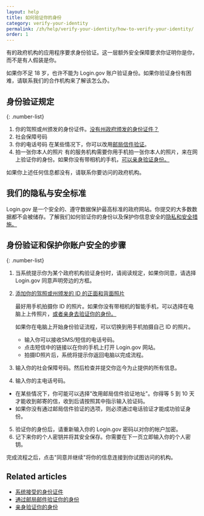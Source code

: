 ```yaml
---
layout: help
title: 如何验证你的身份
category: verify-your-identity
permalink: /zh/help/verify-your-identity/how-to-verify-your-identity/
order: 1
---
```


有的政府机构的应用程序要求身份验证。这一层额外安全保障要求你证明你是你，而不是有人假装是你。

如果你不足 18 岁，也许不能为 Login.gov 账户验证身份。如果你验证身份有困难，请联系我们的合作机构来了解该怎么办。

## 身份验证规定

{: .number-list}

1. 你的驾照或州颁发的身份证件。[没有州政府颁发的身份证件？](/zh/help/verify-your-identity/accepted-identification-documents/)
2. 社会保障号码
3. 你的电话号码
   在某些情况下，你可以改用[邮局信件验证](/zh/help/verify-your-identity/verify-your-address-by-mail/)。
4. 拍一张你本人的照片
   有的服务机构需要你用手机拍一张你本人的照片，来在网上验证你的身份。如果你没有带相机的手机，[可以亲身验证身份。](/zh/help/verify-your-identity/verify-your-identity-in-person/)

如果你上述任何信息都没有，请联系你要访问的政府机构。

## 我们的隐私与安全标准
Login.gov 是一个安全的、遵守数据保护最高标准的政府网站。你提交的大多数数据都不会被储存。了解我们如何验证你的身份以及保护你信息安全的[隐私和安全措施。](/zh/policy/)

## 身份验证和保护你账户安全的步骤

{: .number-list}
1. 当系统提示你为某个政府机构验证身份时，请阅读规定，如果你同意，请选择 Login.gov 同意声明旁边的方框。
2. [添加你的驾照或州颁发的 ID 的正面和背面照片](/zh/help/verify-your-identity/how-to-take-photos-to-verify-your-identity/)

    最好用手机拍摄你 ID 的照片。如果你没有带相机的智能手机，可以选择在电脑上上传照片，[或者亲身去验证你的身份。](/zh/help/verify-your-identity/verify-your-identity-in-person/)

    如果你在电脑上开始身份验证流程，可以切换到用手机拍摄自己 ID 的照片。
    * 输入你可以接收SMS/短信的电话号码。
    * 点击短信中的链接以在你的手机上打开 Login.gov 网站。
    * 拍摄ID照片后，系统将提示你返回电脑以完成流程。

3. 输入你的社会保障号码。然后检查并提交你迄今为止提供的所有信息。
4. 输入你的主电话号码。
  * 在某些情况下，你可能可以选择"改用邮局信件验证地址"。你得等 5 到 10 天才能收到邮寄的信，收到后请按照其中指示输入验证码。
  * 如果你没有通过邮局信件验证的选项，则必须通过电话验证才能成功验证身份。
5. 验证你的身份后，请重新输入你的 Login.gov 密码以对你的帐户加密。
6. 记下来你的个人密钥并将其安全保存。你需要在下一页立即输入你的个人密钥。

完成流程之后，点击"同意并继续"将你的信息连接到你试图访问的机构。

## Related articles

* [系统接受的身份证件](/zh/help/verify-your-identity/accepted-identification-documents/)
* [通过邮局邮件验证你的身份](/zh/help/verify-your-identity/verify-your-address-by-mail/)
* [亲身验证你的身份](/zh/help/verify-your-identity/verify-your-identity-in-person/)
